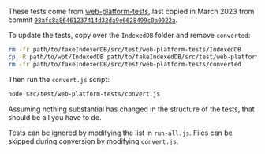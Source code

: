 These tests come from [web-platform-tests](https://github.com/w3c/web-platform-tests/tree/master/IndexedDB), last copied in March 2023 from commit [`98afc8a86461237414d32da9e6628499c0a0022a`](https://github.com/web-platform-tests/wpt/commit/98afc8a86461237414d32da9e6628499c0a0022a).

To update the tests, copy over the `IndexedDB` folder and remove `converted`:

```sh
rm -fr path/to/fakeIndexedDB/src/test/web-platform-tests/IndexedDB
cp -R path/to/wpt/IndexedDB path/to/fakeIndexedDB/src/test/web-platform-tests/IndexedDB
rm -fr path/to/fakeIndexedDB/src/test/web-platform-tests/converted
```

Then run the `convert.js` script:

```sh
node src/test/web-platform-tests/convert.js
```

Assuming nothing substantial has changed in the structure of the tests, that should be all you have to do.

Tests can be ignored by modifying the list in `run-all.js`. Files can be skipped during conversion by modifying `convert.js`.